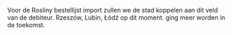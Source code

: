 Voor de Rosliny bestellijst import zullen we de stad koppelen aan dit veld van de debiteur. Rzeszów, Lubin, Łódź op dit moment. ging meer worden in de toekomst.
